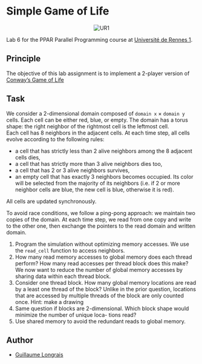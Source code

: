 # Simple Game of Life

<p align="center">
  <img alt="UR1" src="https://img.shields.io/badge/-UR1-orange?style=flat-square" />
</p>

Lab 6 for the PPAR Parallel Programming course at [Université de Rennes 1](https://www.univ-rennes1.fr/).

## Principle

The objective of this lab assignment is to implement a 2-player version of [Conway’s Game of Life](http://en.wikipedia.org/wiki/Conway's_Game_of_Life)

## Task

We consider a 2-dimensional domain composed of ````domain x```` × ````domain y```` cells. Each cell can be either red, blue, or empty. The domain has a torus shape: the right neighbor of the rightmost cell is the leftmost cell.  
Each cell has 8 neighbors in the adjacent cells. At each time step, all cells evolve according to the following rules:  
* a cell that has strictly less than 2 alive neighbors among the 8 adjacent cells dies,
* a cell that has strictly more than 3 alive neighbors dies too,
* a cell that has 2 or 3 alive neighbors survives,
* an empty cell that has exactly 3 neighbors becomes occupied. Its color will be selected from the majority of its neighbors (i.e. if 2 or more neighbor cells are blue, the new cell is blue, otherwise it is red).

All cells are updated synchronously.  

To avoid race conditions, we follow a ping-pong approach: we maintain two copies of the domain. At each time step, we read from one copy and write to the other one, then exchange the pointers to the read domain and written domain.  
1. Program the simulation without optimizing memory accesses. We use the ````read_cell```` function to access neighbors.  
2. How many read memory accesses to global memory does each thread perform? How many read accesses per thread block does this make?
We now want to reduce the number of global memory accesses by sharing data within each thread block.
3. Consider one thread block. How many global memory locations are read by a least one thread of the block? Unlike in the prior question, locations that are accessed by multiple threads of the block are only counted once.
Hint: make a drawing
4. Same question if blocks are 2-dimensional. Which block shape would minimize the number of unique loca- tions read?
5. Use shared memory to avoid the redundant reads to global memory.

## Author

* [Guillaume Longrais](https://github.com/glongrais)
